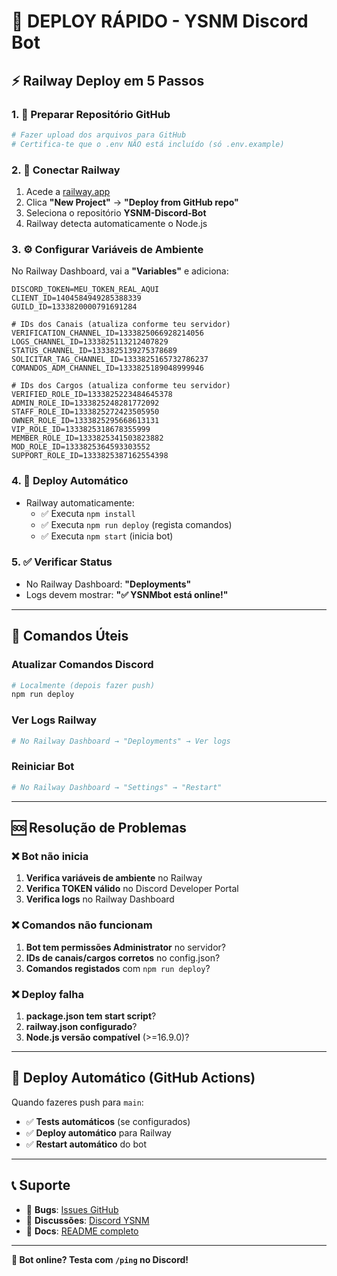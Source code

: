 # 🚀 DEPLOY RÁPIDO - YSNM Discord Bot

## ⚡ Railway Deploy em 5 Passos

### 1. 📁 **Preparar Repositório GitHub**
```bash
# Fazer upload dos arquivos para GitHub
# Certifica-te que o .env NÃO está incluído (só .env.example)
```

### 2. 🔗 **Conectar Railway**
1. Acede a [railway.app](https://railway.app)
2. Clica **"New Project"** → **"Deploy from GitHub repo"**
3. Seleciona o repositório **YSNM-Discord-Bot**
4. Railway detecta automaticamente o Node.js

### 3. ⚙️ **Configurar Variáveis de Ambiente**

No Railway Dashboard, vai a **"Variables"** e adiciona:

```env
DISCORD_TOKEN=MEU_TOKEN_REAL_AQUI
CLIENT_ID=1404584949285388339
GUILD_ID=1333820000791691284

# IDs dos Canais (atualiza conforme teu servidor)
VERIFICATION_CHANNEL_ID=1333825066928214056
LOGS_CHANNEL_ID=1333825113212407829
STATUS_CHANNEL_ID=1333825139275378689
SOLICITAR_TAG_CHANNEL_ID=1333825165732786237
COMANDOS_ADM_CHANNEL_ID=1333825189048999946

# IDs dos Cargos (atualiza conforme teu servidor)
VERIFIED_ROLE_ID=1333825223484645378
ADMIN_ROLE_ID=1333825248281772092
STAFF_ROLE_ID=1333825272423505950
OWNER_ROLE_ID=1333825295668613131
VIP_ROLE_ID=1333825318678355999
MEMBER_ROLE_ID=1333825341503823882
MOD_ROLE_ID=1333825364593303552
SUPPORT_ROLE_ID=1333825387162554398
```

### 4. 🚀 **Deploy Automático**
- Railway automaticamente:
  - ✅ Executa `npm install`
  - ✅ Executa `npm run deploy` (regista comandos)
  - ✅ Executa `npm start` (inicia bot)

### 5. ✅ **Verificar Status**
- No Railway Dashboard: **"Deployments"**
- Logs devem mostrar: **"✅ YSNMbot está online!"**

---

## 🔧 Comandos Úteis

### **Atualizar Comandos Discord**
```bash
# Localmente (depois fazer push)
npm run deploy
```

### **Ver Logs Railway**
```bash
# No Railway Dashboard → "Deployments" → Ver logs
```

### **Reiniciar Bot**
```bash
# No Railway Dashboard → "Settings" → "Restart"
```

---

## 🆘 Resolução de Problemas

### ❌ **Bot não inicia**
1. **Verifica variáveis de ambiente** no Railway
2. **Verifica TOKEN válido** no Discord Developer Portal
3. **Verifica logs** no Railway Dashboard

### ❌ **Comandos não funcionam**
1. **Bot tem permissões Administrator** no servidor?
2. **IDs de canais/cargos corretos** no config.json?
3. **Comandos registados** com `npm run deploy`?

### ❌ **Deploy falha**
1. **package.json tem start script**?
2. **railway.json configurado**?
3. **Node.js versão compatível** (>=16.9.0)?

---

## 🔄 Deploy Automático (GitHub Actions)

Quando fazeres push para `main`:
- ✅ **Tests automáticos** (se configurados)
- ✅ **Deploy automático** para Railway
- ✅ **Restart automático** do bot

---

## 📞 Suporte

- 🐛 **Bugs**: [Issues GitHub](https://github.com/SEU_USUARIO/YSNM-Discord-Bot/issues)
- 💬 **Discussões**: [Discord YSNM](https://discord.gg/ysnm)
- 📖 **Docs**: [README completo](README.md)

---

**🎉 Bot online? Testa com `/ping` no Discord!**
